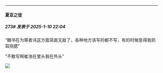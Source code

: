 ﻿
*****

####  夏亚之徒  
##### 273#       发表于 2025-1-10 22:04

“魏书在为尊者讳这方面简直无敌了，各种地方该写的都不写，有的时候急得我抓耳挠腮”

“不敢写啊崔浩在里头我在外头”

<img src="https://static.saraba1st.com/image/smiley/face2017/068.png" referrerpolicy="no-referrer">

